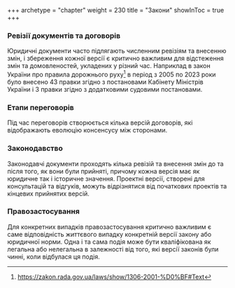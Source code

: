 +++
archetype = "chapter"
weight = 230
title = "Закони"
showInToc = true
+++

### Ревізії документів та договорів
Юридичні документи часто підлягають численним ревізіям та внесенню змін, і збереження кожної версії є критично важливим для відстеження змін та домовленостей, укладених у різний час.
Наприклад в закон України про правила дорожнього руху[^1] в період з 2005 по 2023 роки було внесено 43 правки згідно з постановами Кабінету Міністрів України і 3 правки згідно з додатковими судовими постановами.

### Етапи переговорів
Під час переговорів створюється кілька версій договорів, які відображають еволюцію консенсусу між сторонами.

### Законодавство
Законодавчі документи проходять кілька ревізій та внесення змін до та після того, як вони були прийняті, причому кожна версія має як юридичне так і історичне значення.
Проектні версії, створені для консультацій та відгуків, можуть відрізнятися від початкових проектів та кінцевих прийнятих версій.

### Правозастосування
Для конкретних випадків правозастосування критично важливим є саме відповідність життєвого випадку конкретній версії закону або юридичної норми.
Одна і та сама подія може бути кваліфікована як легальна або нелегальна в залежності від того, які версії законів були чинні, коли відбулася ця подія.


[^1]: https://zakon.rada.gov.ua/laws/show/1306-2001-%D0%BF#Text
